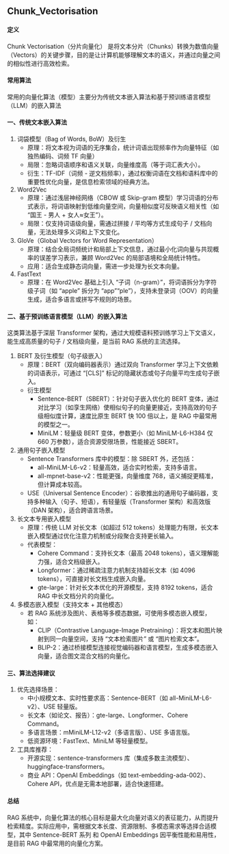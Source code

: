 ## Chunk_Vectorisation

#### 定义
Chunk Vectorisation（分片向量化） 是将文本分片（Chunks）转换为数值向量（Vectors）的关键步骤，目的是让计算机能够理解文本的语义，并通过向量之间的相似性进行高效检索。

#### 常用算法
常用的向量化算法（模型）主要分为传统文本嵌入算法和基于预训练语言模型（LLM）的嵌入算法

#### 一、传统文本嵌入算法
1. 词袋模型（Bag of Words, BoW）及衍生 
   - 原理：将文本视为词语的无序集合，统计词语出现频率作为向量特征（如独热编码、词频 TF 向量）
   - 局限：忽略词语顺序和语义关联，向量维度高（等于词汇表大小）。
   - 衍生：TF-IDF（词频 - 逆文档频率），通过权衡词语在文档和语料库中的重要性优化向量，是信息检索领域的经典方法。
2. Word2Vec
    - 原理：通过浅层神经网络（CBOW 或 Skip-gram 模型）学习词语的分布式表示，将词语映射到低维向量空间，向量相似度可反映语义相关性（如 “国王 - 男人 + 女人≈女王”）。
    - 局限：仅支持词语级向量，需通过拼接 / 平均等方式生成句子 / 文档向量，无法处理多义词和上下文变化。
3. GloVe（Global Vectors for Word Representation）
    - 原理：结合全局词频统计和局部上下文信息，通过最小化词向量与共现概率的误差学习表示，兼顾 Word2Vec 的局部语境和全局统计特性。
    - 应用：适合生成静态词向量，需进一步处理为长文本向量。
4. FastText
    - 原理：在 Word2Vec 基础上引入 “子词（n-gram）”，将词语拆分为字符级子词（如 “apple” 拆分为 “app”“ple”），支持未登录词（OOV）的向量生成，适合多语言或拼写不规则的场景。

#### 二、基于预训练语言模型（LLM）的嵌入算法
这类算法基于深层 Transformer 架构，通过大规模语料预训练学习上下文语义，能生成高质量的句子 / 文档级向量，是当前 RAG 系统的主流选择。
1. BERT 及衍生模型（句子级嵌入）
    - 原理：BERT（双向编码器表示）通过双向 Transformer 学习上下文依赖的词语表示，可通过 “[CLS]” 标记的隐藏状态或句子向量平均生成句子嵌入。
    - 衍生模型
        + Sentence-BERT（SBERT）：针对句子嵌入优化的 BERT 变体，通过对比学习（如孪生网络）使相似句子的向量更接近，支持高效的句子级相似度计算，速度比原生 BERT 快 100 倍以上，是 RAG 中最常用的模型之一。
        + MiniLM：轻量级 BERT 变体，参数更小（如 MiniLM-L6-H384 仅 660 万参数），适合资源受限场景，性能接近 SBERT。
2. 通用句子嵌入模型
    - Sentence Transformers 库中的模型：除 SBERT 外，还包括：
        + all-MiniLM-L6-v2：轻量高效，适合实时检索，支持多语言。
        + all-mpnet-base-v2：性能更强，向量维度 768，语义捕捉更精准，但计算成本较高。
    - USE（Universal Sentence Encoder）：谷歌推出的通用句子编码器，支持多种输入（句子、短语），有轻量版（Transformer 架构）和高效版（DAN 架构），适合跨语言场景。
3. 长文本专用嵌入模型
    - 原理：传统 LLM 对长文本（如超过 512 tokens）处理能力有限，长文本嵌入模型通过优化注意力机制或分段聚合支持更长输入。
    - 代表模型：
        + Cohere Command：支持长文本（最高 2048 tokens），语义理解能力强，适合文档级嵌入。
        + Longformer：通过稀疏注意力机制支持超长文本（如 4096 tokens），可直接对长文档生成嵌入向量。
        + gte-large：针对长文本优化的开源模型，支持 8192 tokens，适合 RAG 中长文档分片的向量化。
4. 多模态嵌入模型（支持文本 + 其他模态）
    - 若 RAG 系统涉及图片、表格等多模态数据，可使用多模态嵌入模型，如：
        + CLIP（Contrastive Language-Image Pretraining）：将文本和图片映射到同一向量空间，支持 “文本检索图片” 或 “图片检索文本”。
        + BLIP-2：通过桥接模型连接视觉编码器和语言模型，生成多模态嵌入向量，适合图文混合文档的向量化。

#### 三、算法选择建议
1. 优先选择场景：
   - 中小规模文本、实时性要求高：Sentence-BERT（如 all-MiniLM-L6-v2）、USE 轻量版。
   - 长文本（如论文、报告）：gte-large、Longformer、Cohere Command。
   - 多语言场景：mMiniLM-L12-v2（多语言版）、USE 多语言版。
   - 低资源环境：FastText、MiniLM 等轻量模型。
2. 工具库推荐：
   - 开源实现：sentence-transformers 库（集成多数主流模型）、huggingface-transformers。
   - 商业 API：OpenAI Embeddings（如 text-embedding-ada-002）、Cohere API，优点是无需本地部署，适合快速搭建。

#### 总结
RAG 系统中，向量化算法的核心目标是最大化向量对语义的表征能力，从而提升检索精度。实际应用中，需根据文本长度、资源限制、多模态需求等选择合适模型，其中 Sentence-BERT 系列 和 OpenAI Embeddings 因平衡性能和易用性，是目前 RAG 中最常用的向量化方案。
